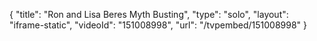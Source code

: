 {
    "title": "Ron and Lisa Beres Myth Busting",
    "type": "solo",
    "layout": "iframe-static",
    "videoId": "151008998",
    "url": "\/tvpembed\/151008998"
}